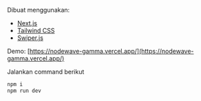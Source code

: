Dibuat menggunakan:
- [Next.js](https://nextjs.org/)
- [Tailwind CSS](https://tailwindcss.com/)
- [Swiper.js](https://swiperjs.com/)

Demo: [https://nodewave-gamma.vercel.app/](https://nodewave-gamma.vercel.app/)

Jalankan command berikut

```bash
npm i
npm run dev
```
